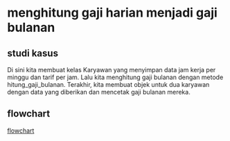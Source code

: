 # menghitung gaji harian menjadi gaji bulanan

## studi kasus

Di sini kita membuat kelas Karyawan yang menyimpan data jam kerja per minggu dan tarif per jam. Lalu kita menghitung gaji bulanan dengan metode hitung_gaji_bulanan. Terakhir, kita membuat objek untuk dua karyawan dengan data yang diberikan dan mencetak gaji bulanan mereka.

## flowchart

[flowchart](flowchart.png)
